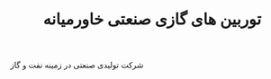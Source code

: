 ﻿---
layout: post
title: توربین های گازی صنعتی خاورمیانه
name_en: migtco-ir
company_slug: migtco-ir
logo: 
cover: 
company_count:
founded:
location: ""
total_review: 
total_interview: 
salary_avg: 
salary_min: 
salary_max: 
rate: 
view_count: 
industry: نفت و گاز
city: تهران, تهران
size_en: S
size: 201-500 نفر
site: http://www.migtco.ir/
---

شرکت تولیدی صنعتی در زمینه نفت و گاز


